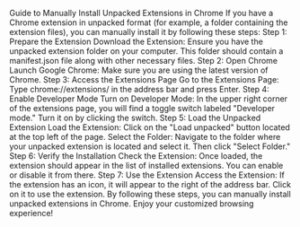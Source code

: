 Guide to Manually Install Unpacked Extensions in Chrome
If you have a Chrome extension in unpacked format (for example, a folder containing the extension files), you can manually install it by following these steps:
Step 1: Prepare the Extension
Download the Extension: Ensure you have the unpacked extension folder on your computer. This folder should contain a manifest.json file along with other necessary files.
Step 2: Open Chrome
Launch Google Chrome: Make sure you are using the latest version of Chrome.
Step 3: Access the Extensions Page
Go to the Extensions Page: Type chrome://extensions/ in the address bar and press Enter.
Step 4: Enable Developer Mode
Turn on Developer Mode: In the upper right corner of the extensions page, you will find a toggle switch labeled "Developer mode." Turn it on by clicking the switch.
Step 5: Load the Unpacked Extension
Load the Extension: Click on the "Load unpacked" button located at the top left of the page.
Select the Folder: Navigate to the folder where your unpacked extension is located and select it. Then click "Select Folder."
Step 6: Verify the Installation
Check the Extension: Once loaded, the extension should appear in the list of installed extensions. You can enable or disable it from there.
Step 7: Use the Extension
Access the Extension: If the extension has an icon, it will appear to the right of the address bar. Click on it to use the extension.
By following these steps, you can manually install unpacked extensions in Chrome. Enjoy your customized browsing experience!